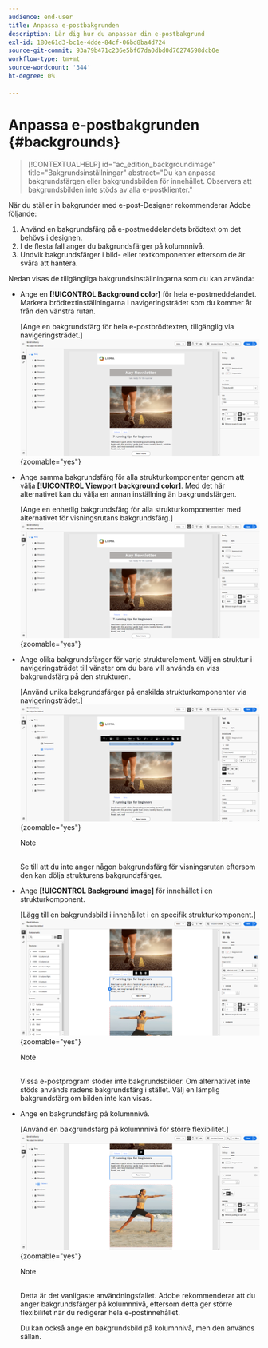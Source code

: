 ```yaml
---
audience: end-user
title: Anpassa e-postbakgrunden
description: Lär dig hur du anpassar din e-postbakgrund
exl-id: 180e61d3-bc1e-4dde-84cf-06bd8ba4d724
source-git-commit: 93a79b471c236e5bf67da0dbd0d76274598dcb0e
workflow-type: tm+mt
source-wordcount: '344'
ht-degree: 0%

---
```


# Anpassa e-postbakgrunden {#backgrounds}

>[!CONTEXTUALHELP]
>id="ac_edition_backgroundimage"
>title="Bakgrundsinställningar"
>abstract="Du kan anpassa bakgrundsfärgen eller bakgrundsbilden för innehållet. Observera att bakgrundsbilden inte stöds av alla e-postklienter."

När du ställer in bakgrunder med e-post-Designer rekommenderar Adobe följande:

1. Använd en bakgrundsfärg på e-postmeddelandets brödtext om det behövs i designen.
1. I de flesta fall anger du bakgrundsfärger på kolumnnivå.
1. Undvik bakgrundsfärger i bild- eller textkomponenter eftersom de är svåra att hantera.

Nedan visas de tillgängliga bakgrundsinställningarna som du kan använda:

* Ange en **[!UICONTROL Background color]** för hela e-postmeddelandet. Markera brödtextinställningarna i navigeringsträdet som du kommer åt från den vänstra rutan.

  [Ange en bakgrundsfärg för hela e-postbrödtexten, tillgänglig via navigeringsträdet.]\
  ![](assets/background_1.png){zoomable="yes"}

* Ange samma bakgrundsfärg för alla strukturkomponenter genom att välja **[!UICONTROL Viewport background color]**. Med det här alternativet kan du välja en annan inställning än bakgrundsfärgen.

  [Ange en enhetlig bakgrundsfärg för alla strukturkomponenter med alternativet för visningsrutans bakgrundsfärg.]\
  ![](assets/background_2.png){zoomable="yes"}

* Ange olika bakgrundsfärger för varje strukturelement. Välj en struktur i navigeringsträdet till vänster om du bara vill använda en viss bakgrundsfärg på den strukturen.

  [Använd unika bakgrundsfärger på enskilda strukturkomponenter via navigeringsträdet.]\
  ![](assets/background_3.png){zoomable="yes"}

  >[!NOTE]
  >\
  >Se till att du inte anger någon bakgrundsfärg för visningsrutan eftersom den kan dölja strukturens bakgrundsfärger.

* Ange **[!UICONTROL Background image]** för innehållet i en strukturkomponent.

  [Lägg till en bakgrundsbild i innehållet i en specifik strukturkomponent.]\
  ![](assets/background_4.png){zoomable="yes"}

  >[!NOTE]
  >\
  >Vissa e-postprogram stöder inte bakgrundsbilder. Om alternativet inte stöds används radens bakgrundsfärg i stället. Välj en lämplig bakgrundsfärg om bilden inte kan visas.

* Ange en bakgrundsfärg på kolumnnivå.

  [Använd en bakgrundsfärg på kolumnnivå för större flexibilitet.]\
  ![](assets/background_5.png){zoomable="yes"}

  >[!NOTE]
  >\
  >Detta är det vanligaste användningsfallet. Adobe rekommenderar att du anger bakgrundsfärger på kolumnnivå, eftersom detta ger större flexibilitet när du redigerar hela e-postinnehållet.

  Du kan också ange en bakgrundsbild på kolumnnivå, men den används sällan.